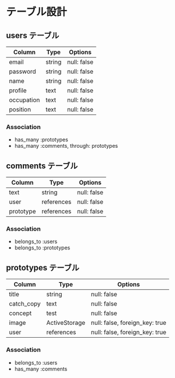 # テーブル設計

## users テーブル

| Column     | Type   | Options     |
| --------   | ------ | ----------- |
| email      | string | null: false |
| password   | string | null: false |
| name       | string | null: false |
| profile    | text   | null: false |
| occupation | text   | null: false |
| position   | text   | null: false |

### Association
- has_many  :prototypes
- has_many  :comments, through: prototypes

## comments テーブル

| Column    | Type       | Options     |
| --------- | ---------- | ----------- |
| text      | string     | null: false |
| user      | references | null: false |
| prototype | references | null: false |

### Association
- belongs_to :users
- belongs_to :prototypes

## prototypes テーブル

| Column     | Type          | Options                        |
| ---------- | ------------- | ------------------------------ |
| title      | string        | null: false                    |
| catch_copy | text          | null: false                    |
| concept    | test          | null: false                    |
| image      | ActiveStorage | null: false, foreign_key: true |
| user       | references    | null: false, foreign_key: true |

### Association
- belongs_to :users
- has_many :comments